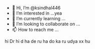 - 👋 Hi, I’m @ksindhal446
- 👀 I’m interested in ...yea
- 🌱 I’m currently learning ...
- 💞️ I’m looking to collaborate on ...
- 📫 How to reach me ...

<!---
ksindhal446/ksindhal446 is a ✨ special ✨ repository because its `README.md` (this file) appears on your GitHub profile.
You can click the Preview link to take a look at your changes.
--->hi Dr hi d ha de ru ha do ka ru udya xx hu
